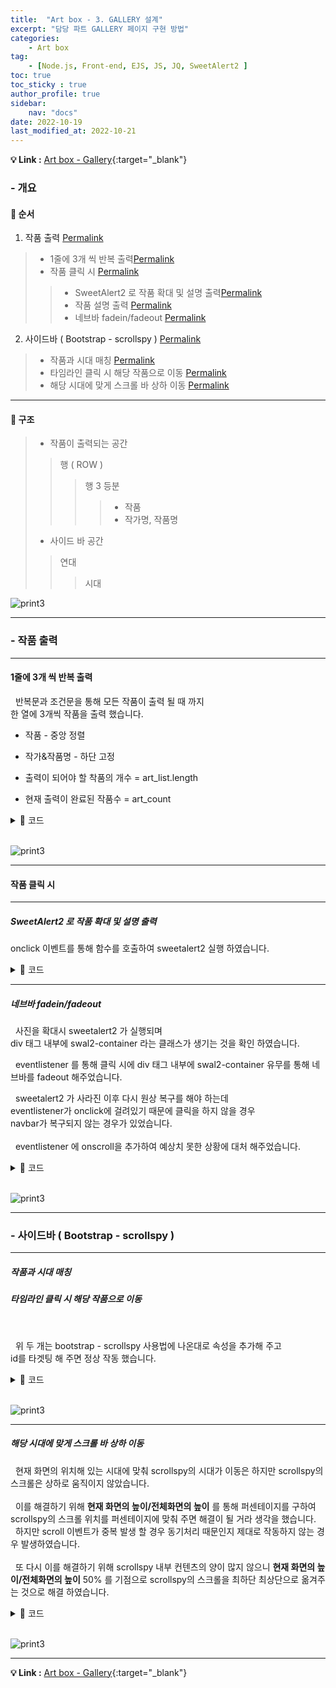 ```yaml
---
title:  "Art box - 3. GALLERY 설계"
excerpt: "담당 파트 GALLERY 페이지 구현 방법"
categories: 
    - Art box
tag: 
    - [Node.js, Front-end, EJS, JS, JQ, SweetAlert2 ]
toc: true
toc_sticky : true
author_profile: true
sidebar:
    nav: "docs"
date: 2022-10-19
last_modified_at: 2022-10-21
---
```


**💡 Link :** [Art box - Gallery](http://118.67.142.110:8000/show_data "Art box - Gallery"){:target="_blank"}  

### - 개요
#### 🎲 순서

1. 작품 출력 <a class="header-link" href="#작품-출력" title="Permalink"><span class="sr-only">Permalink</span><i class="fas fa-link"></i></a>
> - 1줄에 3개 씩 반복 출력<a class="header-link" href="#1줄에-3개-씩-반복-출력" title="Permalink"><span class="sr-only">Permalink</span><i class="fas fa-link"></i></a>
> - 작품 클릭 시 <a class="header-link" href="#작품-클릭-시" title="Permalink"><span class="sr-only">Permalink</span><i class="fas fa-link"></i></a>
>> - SweetAlert2 로 작품 확대 및 설명 출력<a class="header-link" href="#sweetalert2-로-작품-확대-및-설명-출력" title="Permalink"><span class="sr-only">Permalink</span><i class="fas fa-link"></i></a>  
>> - 작품 설명 출력 <a class="header-link" href="#작품-설명-출력" title="Permalink"><span class="sr-only">Permalink</span><i class="fas fa-link"></i></a> 
>> - 네브바 fadein/fadeout <a class="header-link" href="#네브바-fadeinfadeout" title="Permalink"><span class="sr-only">Permalink</span><i class="fas fa-link"></i></a>
2. 사이드바 ( Bootstrap - scrollspy ) <a class="header-link" href="#사이드바--bootstrap---scrollspy-" title="Permalink"><span class="sr-only">Permalink</span><i class="fas fa-link"></i></a>
> - 작품과 시대 매칭 <a class="header-link" href="#작품과-시대-매칭" title="Permalink"><span class="sr-only">Permalink</span><i class="fas fa-link"></i></a>
> - 타임라인 클릭 시 해당 작품으로 이동 <a class="header-link" href="#타임라인-클릭-시-해당-작품으로-이동" title="Permalink"><span class="sr-only">Permalink</span><i class="fas fa-link"></i></a>
> - 해당 시대에 맞게 스크롤 바 상하 이동 <a class="header-link" href="#해당-시대에-맞게-스크롤-바-상하-이동" title="Permalink"><span class="sr-only">Permalink</span><i class="fas fa-link"></i></a>

---

#### 🛟 구조
> - 작품이 출력되는 공간  
>> 행 ( ROW )  
>>> 행 3 등분  
>>>> - 작품  
>>>> - 작가명, 작품명
>
> - 사이드 바 공간  
>> 연대  
>>> 시대  

![print3](/videos/frame.gif)

---

### - 작품 출력


---

#### 1줄에 3개 씩 반복 출력

&nbsp; 반복문과 조건문을 통해 모든 작품이 출력 될 때 까지  
한 열에 3개씩 작품을 출력 했습니다.

- 작품 - 중앙 정렬  
- 작가&작품명 - 하단 고정   

- 출력이 되어야 할 착품의 개수 = art_list.length  
- 현재 출력이 완료된 작품수 = art_count



<details markdown="1">
  <summary>📝 코드</summary>

``` js
<% while (art_count <= art_list.length) { %>

    # 작품 3개를 담을 row <div> 생성

    <% for(var three=0; three<3; three++, art_count++) { %>
        <% if(art_count >= art_list.length) { %>
            <% break; %>
        <% } %>

        # row 1/3 크기의 <div> 생성  
            # 작품 <div> 와 작가, 작가명 <div>  

    <% } %>
<% } %>
```
</details>

<br>

![print3](/videos/div3.gif)

---

#### 작품 클릭 시

---

##### SweetAlert2 로 작품 확대 및 설명 출력

onclick 이벤트를 통해 함수를 호출하여 sweetalert2 실행 하였습니다.

<details markdown="1">
  <summary>📝 코드</summary>

``` js
function sweet_alert(get_pic_src) {
    desc_title = decodeURI(get_pic_src.src.split('/').reverse()[0]).split('.')[0];
    art_title = desc_title.replace(/_/g, " ").replace(/-/g, " - ");

    Swal.fire({
        imageUrl: get_pic_src.src,
        html: "<b>" + art_title + "</b>" + "<br><br>" + art_desc[desc_title]
    })
}
```

</details>

---

##### 네브바 fadein/fadeout  

&nbsp; 사진을 확대시 sweetalert2 가 실행되며  
div 태그 내부에 swal2-container 라는 클래스가 생기는 것을 확인 하였습니다.  

&nbsp; eventlistener 를 통해 클릭 시에 div 태그 내부에 swal2-container 유무를 통해 네브바를 fadeout 해주었습니다.

&nbsp; sweetalert2 가 사라진 이후 다시 원상 복구를 해야 하는데  
eventlistener가 onclick에 걸려있기 때문에 클릭을 하지 않을 경우   
navbar가 복구되지 않는 경우가 있었습니다.  
<br />
&nbsp; eventlistener 에 onscroll을 추가하여 예상치 못한 상황에 대처 해주었습니다.

<details markdown="1">
  <summary>📝 코드</summary>

``` js
document.addEventListener('click', nav_fade);
document.addEventListener('scroll', nav_fade);

function nav_fade(){
    if($("div").hasClass("swal2-container")){
        $("#navbar").fadeOut(500);
    }else{
        $("#navbar").fadeIn(500);
    }
}
```
</details>

<br/>

![print3](/videos/sweetalert2.gif)

---

### - 사이드바 ( Bootstrap - scrollspy )

---

##### 작품과 시대 매칭
##### 타임라인 클릭 시 해당 작품으로 이동

<br/>

&nbsp; 위 두 개는 bootstrap - scrollspy 사용법에 나온대로 속성을 추가해 주고  
id를 타겟팅 해 주면 정상 작동 했습니다.

<details markdown="1">
  <summary>📝 코드</summary>

``` js
// 작품이 출력되는 div 
// scrollspy 의 타겟으로 설정
<div class="col-8 col-lg-10" id="img_container" data-bs-spy="scroll" data-bs-target="#navbar-example3" data-bs-offset="0" tabindex="0">

----------------------------------------

// scrolspy 출력 부분
<div class="col-4 col-lg-2" id="scrollspy_container" >

// scrollspy 부분의 설정된 타겟을 id에 입력
    <nav id="navbar-example3" class="navbar navbar-light bg-light flex-column align-items-stretch p-3">
        <nav class="nav nav-pills flex-column">


            // 연대 출력 하는 반복문 ( 고대, 중세, 근세, ... )
            // id를 통해 해당 연대과 매칭
            <%for(var i=0; i< artbox_data[0].length; i++) { %>
                <% var first_id="#" + artbox_data[0][i] %>
                <a class="nav-link a_tag" href= <%= first_id %> > <%= artbox_data[0][i] %> </a>
                <nav class="nav nav-pills flex-column">
                    <% var big_title = artbox_data[1][i]%>

                    // 시대 출력하는 반복문 ( 르네상스, 바로크, ... )
                    // id를 통해 해당 시대와 매칭
                    <%for(var mini_title in big_title) { %>
                        <% var second_id="#" + mini_title %>
                        <a class="nav-link ms-3 my-1 a_tag" href= <%=  second_id %> > <%= mini_title %> </a>
                    <% } %>
                </nav>
            <% } %>
        </nav>
    </nav>
</div>
```
</details>

<br/>

![print3](/videos/scrollspy1.gif)

---

##### 해당 시대에 맞게 스크롤 바 상하 이동

&nbsp; 현재 화면의 위치해 있는 시대에 맞춰 scrollspy의 시대가 이동은 하지만 scrollspy의 스크롤은 상하로 움직이지 않았습니다.  
<br/>
&nbsp; 이를 해결하기 위해 **현재 화면의 높이/전체화면의 높이** 를 통해 퍼센테이지를 구하여 scrollspy의 스크롤 위치를 퍼센테이지에 맞춰 주면 해결이 될 거라 생각을 했습니다.   
&nbsp; 하지만 scroll 이벤트가 중복 발생 할 경우 동기처리 때문인지 제대로 작동하지 않는 경우 발생하였습니다.  
<br/>
&nbsp; 또 다시 이를 해결하기 위해 scrollspy 내부 컨텐츠의 양이 많지 않으니 **현재 화면의 높이/전체화면의 높이** 50% 를 기점으로 scrollspy의 스크롤을 최하단 최상단으로 옮겨주는 것으로 해결 하였습니다.

<details markdown="1">
  <summary>📝 코드</summary>

``` js
window.addEventListener("scroll", (event) => {
    var current_height = this.scrollY;
    var total_height = $("html").height();
    var current_height_percent = scrollY/total_height;

    if (current_height_percent < 0.5)
    {
        check_scrollbar = 0;
    }else{
        check_scrollbar = 1;
    }

    if (check_scrollbar != save_result){
        setTimeout(function() {
            if (check_scrollbar == 0){
                $("#navbar-example3").scrollTop(0);
                save_result = 0;
            }else{
                $("#navbar-example3").scrollTop(1000);
                save_result = 1;
            }
        }, 700);
    }
});
```
</details>

<br/>

![print3](/videos/scrollspy2.gif)

---

**💡 Link :** [Art box - Gallery](http://118.67.142.110:8000/show_data "Art box - Gallery"){:target="_blank"}  